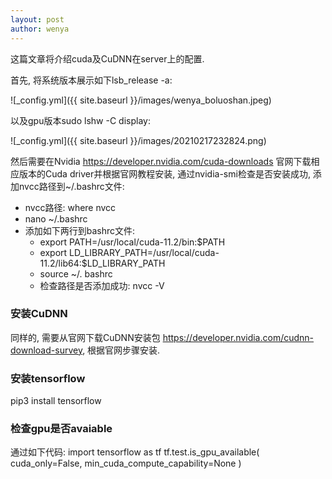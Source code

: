 ```yaml
---
layout: post
author: wenya
---
```

这篇文章将介绍cuda及CuDNN在server上的配置.

首先, 将系统版本展示如下lsb_release -a:
<!-- <img src= "img/20210217232824.png">  -->
<!-- ![image](./img/20210217232824.png) -->
![_config.yml]({{ site.baseurl }}/images/wenya_boluoshan.jpeg)

以及gpu版本sudo lshw -C display: 
<!-- <img src = "img/20210217233136.png"> -->
<!-- <img src="img/20210217233136.png"> -->
![_config.yml]({{ site.baseurl }}/images/20210217232824.png)

然后需要在Nvidia https://developer.nvidia.com/cuda-downloads 官网下载相应版本的Cuda driver并根据官网教程安装, 通过nvidia-smi检查是否安装成功, 添加nvcc路径到~/.bashrc文件: 
- nvcc路径: where nvcc
- nano ~/.bashrc
- 添加如下两行到bashrc文件: 
  - export PATH=/usr/local/cuda-11.2/bin:$PATH
  - export LD_LIBRARY_PATH=/usr/local/cuda-11.2/lib64:$LD_LIBRARY_PATH
  - source ~/. bashrc
  - 检查路径是否添加成功: nvcc -V
### 安装CuDNN
同样的, 需要从官网下载CuDNN安装包 https://developer.nvidia.com/cudnn-download-survey, 根据官网步骤安装. 
### 安装tensorflow
pip3 install tensorflow
### 检查gpu是否avaiable
通过如下代码:
import tensorflow as tf 
tf.test.is_gpu_available(
    cuda_only=False, min_cuda_compute_capability=None
) 
